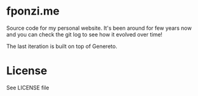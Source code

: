 # fponzi.me
Source code for my personal website. It's been around for few years now and you can check the git log to see how it evolved over time!

The last iteration is built on top of Genereto.

# License
See LICENSE file
